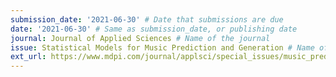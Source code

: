 ```yaml
---
submission_date: '2021-06-30' # Date that submissions are due
date: '2021-06-30' # Same as submission_date, or publishing date
journal: Journal of Applied Sciences # Name of the journal
issue: Statistical Models for Music Prediction and Generation # Name of this issue
ext_url: https://www.mdpi.com/journal/applsci/special_issues/music_prediction # URL to call for articles for this issue
---
```

